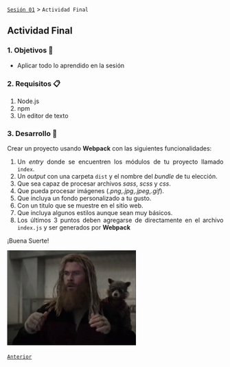 [`Sesión 01`](../README.md) > `Actividad Final`

## Actividad Final

<div style="text-align: justify;">

### 1. Objetivos :dart:

- Aplicar todo lo aprendido en la sesión

### 2. Requisitos :clipboard:

1. Node.js
2. npm
3. Un editor de texto

### 3. Desarrollo :rocket:

Crear un proyecto usando <b>Webpack</b> con las siguientes funcionalidades: 

1. Un *entry* donde se encuentren los módulos de tu proyecto llamado `index`.
2. Un *output* con una carpeta `dist` y el nombre del *bundle* de tu elección.
3. Que sea capaz de procesar archivos *sass*, *scss* y *css*.
4. Que pueda procesar imágenes (*.png*,*.jpg*,*.jpeg*,*.gif*).
5. Que incluya un fondo personalizado a tu gusto.
6. Con un titulo que se muestre en el sitio web.
7. Que incluya algunos estilos aunque sean muy básicos.
8. Los últimos 3 puntos deben agregarse de directamente en el archivo `index.js` y ser generados por <b>Webpack</b>

¡Buena Suerte!

<img src="../img/tenor.gif" width="300">

[`Anterior`](../README.md) 

</div>
